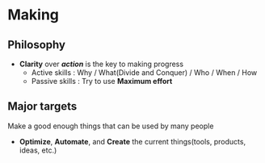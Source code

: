 # Making

## Philosophy

- **Clarity** over ***action*** is the key to making progress
  - Active skills : Why / What(Divide and Conquer) / Who / When / How
  - Passive skills : Try to use **Maximum effort**

## Major targets

Make a good enough things that can be used by many people

- **Optimize**, **Automate**, and **Create** the current things(tools, products, ideas, etc.)